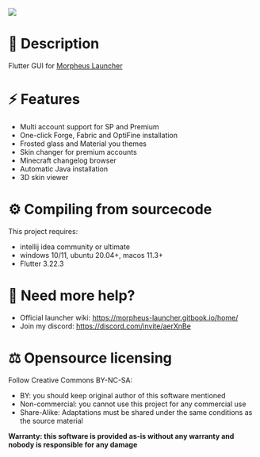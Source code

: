 ![](https://repository-images.githubusercontent.com/728714946/42abb677-a9ff-45e6-820f-d517dc615ec2)

# 📃 Description
Flutter GUI for [Morpheus Launcher](https://github.com/Lampadina17/MorpheusLauncher)

# ⚡ Features
- Multi account support for SP and Premium
- One-click Forge, Fabric and OptiFine installation
- Frosted glass and Material you themes
- Skin changer for premium accounts
- Minecraft changelog browser
- Automatic Java installation
- 3D skin viewer

# ⚙️ Compiling from sourcecode
This project requires:
- intellij idea community or ultimate
- windows 10/11, ubuntu 20.04+, macos 11.3+
- Flutter 3.22.3

# 📣 Need more help?
- Official launcher wiki: https://morpheus-launcher.gitbook.io/home/
- Join my discord: https://discord.com/invite/aerXnBe

# ⚖️ Opensource licensing
Follow Creative Commons BY-NC-SA:
- BY: you should keep original author of this software mentioned
- Non-commercial: you cannot use this project for any commercial use
- Share-Alike: Adaptations must be shared under the same conditions as the source material

**Warranty: this software is provided as-is without any warranty and nobody is responsible for any damage**
